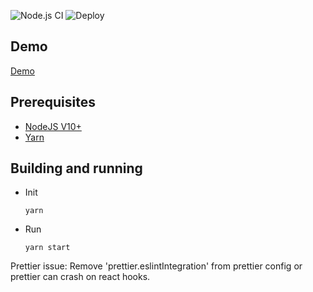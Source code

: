 ![Node.js CI](https://github.com/caolo-game/caolo-web-client/workflows/Node.js%20CI/badge.svg?branch=master)
![Deploy](https://github.com/caolo-game/caolo-web-client/workflows/Deploy/badge.svg)

## Demo

[Demo](https://caolo-game.github.io/caolo-web-client/)

## Prerequisites

-   [NodeJS V10+](https://nodejs.org/en/)
-   [Yarn](https://yarnpkg.com/lang/en/)

## Building and running

-   Init
    ```
    yarn
    ```
-   Run
    ```
    yarn start
    ```

Prettier issue:
Remove 'prettier.eslintIntegration' from prettier config or prettier can crash on react hooks.
